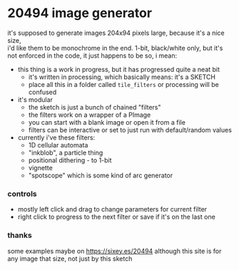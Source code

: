 # 20494 image generator

it's supposed to generate images 204x94 pixels large, because it's a nice size,  
i'd like them to be monochrome in the end. 1-bit, black/white only, but it's not enforced in the code, it just happens to be so, i mean:

* this thing is a work in progress, but it has progressed quite a neat bit
	* it's written in processing, which basically means: it's a SKETCH
	* place all this in a folder called `tile_filters` or processing will be confused
* it's modular
	* the sketch is just a bunch of chained "filters"
	* the filters work on a wrapper of a PImage
	* you can start with a blank image or open it from a file
	* filters can be interactive or set to just run with default/random values
* currently i've these filters:
	* 1D cellular automata
	* "inkblob", a particle thing
	* positional dithering - to 1-bit
	* vignette
	* "spotscope" which is some kind of arc generator

### controls
	
* mostly left click and drag to change parameters for current filter
* right click to progress to the next filter or save if it's on the last one

### thanks

some examples maybe on https://sixey.es/20494 although this site is for any image that size, not just by this sketch